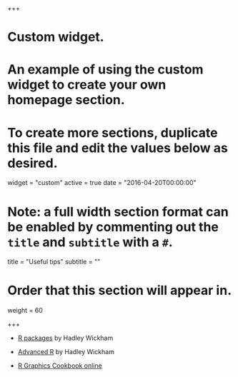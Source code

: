 +++
# Custom widget.
# An example of using the custom widget to create your own homepage section.
# To create more sections, duplicate this file and edit the values below as desired.
widget = "custom"
active = true
date = "2016-04-20T00:00:00"

# Note: a full width section format can be enabled by commenting out the `title` and `subtitle` with a `#`.
title = "Useful tips"
subtitle = ""

# Order that this section will appear in.
weight = 60

+++

- [R packages](http://r-pkgs.had.co.nz/) by Hadley Wickham
 
- [Advanced R](http://adv-r.had.co.nz/) by Hadley Wickham
 
- [R Graphics Cookbook online](http://www.cookbook-r.com/Graphs/)

